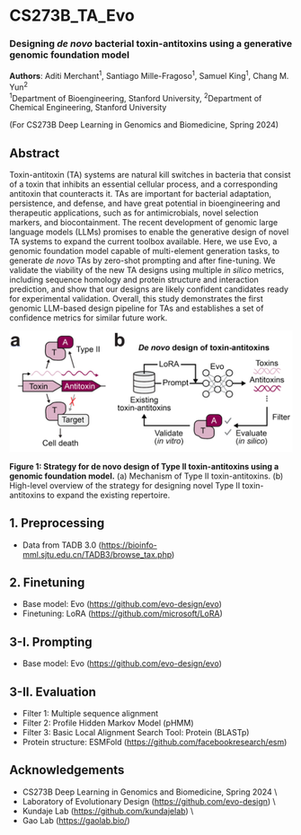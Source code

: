 # CS273B_TA_Evo
### Designing _de novo_ bacterial toxin-antitoxins using a generative genomic foundation model

**Authors**: Aditi Merchant<sup>1</sup>, Santiago Mille-Fragoso<sup>1</sup>, Samuel King<sup>1</sup>, Chang M. Yun<sup>2</sup> \
<sup>1</sup>Department of Bioengineering, Stanford University, <sup>2</sup>Department of Chemical Engineering, Stanford University

(For CS273B Deep Learning in Genomics and Biomedicine, Spring 2024)

## Abstract
Toxin-antitoxin (TA) systems are natural kill switches in bacteria that consist of a toxin that inhibits an essential cellular process, and a corresponding antitoxin that counteracts it. TAs are important for bacterial adaptation, persistence, and defense, and have great potential in bioengineering and therapeutic applications, such as for antimicrobials, novel selection markers, and biocontainment. The recent development of genomic large language models (LLMs) promises to enable the generative design of novel TA systems to expand the current toolbox available. Here, we use Evo, a genomic foundation model capable of multi-element generation tasks, to generate _de novo_ TAs by zero-shot prompting and after fine-tuning. We validate the viability of the new TA designs using multiple _in silico_ metrics, including sequence homology and protein structure and interaction prediction, and show that our designs are likely confident candidates ready for experimental validation. Overall, this study demonstrates the first genomic LLM-based design pipeline for TAs and establishes a set of confidence metrics for similar future work.

![Figure 1: Strategy for de novo design of Type II toxin-antitoxins using a genomic foundation model](/docs/figure_1.png)

**Figure 1: Strategy for de novo design of Type II toxin-antitoxins using a genomic foundation model.** (a) Mechanism of Type II toxin-antitoxins. (b) High-level overview of the strategy for designing novel Type II toxin-antitoxins to expand the existing repertoire.

## 1. Preprocessing
* Data from TADB 3.0 (https://bioinfo-mml.sjtu.edu.cn/TADB3/browse_tax.php)

## 2. Finetuning
* Base model: Evo (https://github.com/evo-design/evo)
* Finetuning: LoRA (https://github.com/microsoft/LoRA)

## 3-I. Prompting
* Base model: Evo (https://github.com/evo-design/evo)

## 3-II. Evaluation
* Filter 1: Multiple sequence alignment
* Filter 2: Profile Hidden Markov Model (pHMM)
* Filter 3: Basic Local Alignment Search Tool: Protein (BLASTp)
* Protein structure: ESMFold (https://github.com/facebookresearch/esm)

## Acknowledgements
* CS273B Deep Learning in Genomics and Biomedicine, Spring 2024 \
* Laboratory of Evolutionary Design (https://github.com/evo-design) \
* Kundaje Lab (https://github.com/kundajelab) \
* Gao Lab (https://gaolab.bio/)

